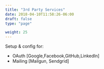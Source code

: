 ```yaml
---
title: "3rd Party Services"
date: 2018-04-10T11:58:26-06:00
draft: false
type: "page"

weight: 25
---
```


Setup & config for:

- OAuth [Google,Facebook,GitHub,LinkedIn]
- Mailing [Mailgun, Sendgrid]

